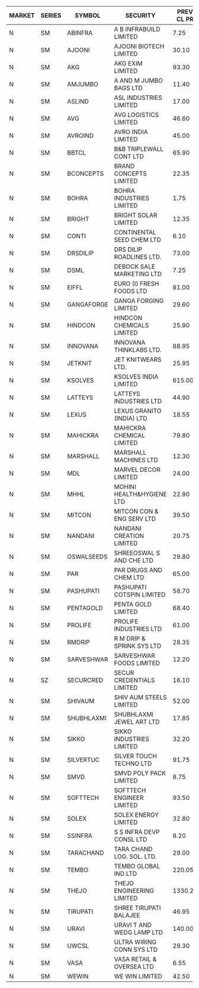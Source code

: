 


| MARKET | SERIES | SYMBOL | SECURITY | PREV CL PR | OPEN PRICE | HIGH PRICE | LOW PRICE | CLOSE PRICE | NET TRDVAL | NET TRDQTY | CORP IND | HI 52 WK | LO 52 WK |
| ----- | ----- | ----- | ----- | ----- | ----- | ----- | ----- | ----- | ----- | ----- | ----- | ----- | ----- |
| N | SM | ABINFRA | A B INFRABUILD LIMITED | 7.25 | 7.25 | 7.25 | 6.90 | 6.90 | 111800.00 | 16000 |  | 12.50 | 5.00 |
| N | SM | AJOONI | AJOONI BIOTECH LIMITED | 30.10 | 30.55 | 30.55 | 30.55 | 30.55 | 122200.00 | 4000 |  | 36.50 | 6.35 |
| N | SM | AKG | AKG EXIM LIMITED | 93.30 | 95.40 | 95.40 | 93.80 | 95.00 | 3027200.00 | 32000 |  | 95.40 | 32.00 |
| N | SM | AMJUMBO | A AND M JUMBO BAGS LTD | 11.40 | 10.85 | 11.95 | 10.85 | 11.95 | 5534000.00 | 488000 |  | 14.40 | 5.85 |
| N | SM | ASLIND | ASL INDUSTRIES LIMITED | 17.00 | 17.00 | 17.00 | 17.00 | 17.00 | 68000.00 | 4000 |  | 17.00 | 4.75 |
| N | SM | AVG | AVG LOGISTICS LIMITED | 46.60 | 45.30 | 48.80 | 45.25 | 46.30 | 712620.00 | 15600 |  | 69.00 | 23.10 |
| N | SM | AVROIND | AVRO INDIA LIMITED | 45.00 | 41.00 | 41.00 | 41.00 | 41.00 | 82000.00 | 2000 |  | 63.20 | 35.00 |
| N | SM | BBTCL | B&B TRIPLEWALL CONT LTD | 65.90 | 69.15 | 69.15 | 69.15 | 69.15 | 414900.00 | 6000 |  | 72.50 | 27.20 |
| N | SM | BCONCEPTS | BRAND CONCEPTS LIMITED | 22.35 | 21.25 | 21.25 | 21.25 | 21.25 | 127500.00 | 6000 |  | 32.05 | 13.70 |
| N | SM | BOHRA | BOHRA INDUSTRIES LIMITED | 1.75 | 1.70 | 1.70 | 1.70 | 1.70 | 3400.00 | 2000 |  | 2.00 | .35 |
| N | SM | BRIGHT | BRIGHT SOLAR LIMITED | 12.35 | 12.95 | 12.95 | 12.50 | 12.85 | 1116450.00 | 87000 |  | 14.50 | 4.70 |
| N | SM | CONTI | CONTINENTAL SEED CHEM LTD | 6.10 | 5.90 | 6.40 | 5.85 | 6.40 | 242809.05 | 39996 |  | 89.05 | 5.55 |
| N | SM | DRSDILIP | DRS DILIP ROADLINES LTD. | 73.00 | 78.00 | 78.00 | 78.00 | 78.00 | 124800.00 | 1600 |  | 78.00 | 60.00 |
| N | SM | DSML | DEBOCK SALE MARKETING LTD | 7.25 | 7.60 | 7.60 | 7.60 | 7.60 | 45600.00 | 6000 |  | 21.95 | 3.50 |
| N | SM | EIFFL | EURO (I) FRESH FOODS LTD | 81.00 | 82.50 | 97.20 | 82.50 | 92.80 | 1951960.00 | 22400 |  | 115.25 | 64.80 |
| N | SM | GANGAFORGE | GANGA FORGING LIMITED | 29.60 | 29.80 | 29.80 | 29.80 | 29.80 | 238400.00 | 8000 |  | 34.70 | 8.70 |
| N | SM | HINDCON | HINDCON CHEMICALS LIMITED | 25.90 | 24.00 | 24.00 | 24.00 | 24.00 | 96000.00 | 4000 |  | 27.00 | 8.05 |
| N | SM | INNOVANA | INNOVANA THINKLABS LTD. | 88.95 | 88.00 | 92.95 | 88.00 | 92.95 | 180950.00 | 2000 |  | 125.00 | 70.25 |
| N | SM | JETKNIT | JET KNITWEARS LTD. | 25.95 | 25.00 | 25.95 | 25.00 | 25.95 | 113925.00 | 4500 |  | 29.15 | 19.00 |
| N | SM | KSOLVES | KSOLVES INDIA LIMITED | 615.00 | 624.00 | 642.75 | 624.00 | 642.75 | 570525.00 | 900 |  | 661.50 | 102.05 |
| N | SM | LATTEYS | LATTEYS INDUSTRIES LTD | 44.90 | 47.10 | 47.10 | 47.10 | 47.10 | 94200.00 | 2000 |  | 60.80 | 35.20 |
| N | SM | LEXUS | LEXUS GRANITO (INDIA) LTD | 18.55 | 18.70 | 18.70 | 17.70 | 17.70 | 305900.00 | 17000 |  | 22.50 | 4.55 |
| N | SM | MAHICKRA | MAHICKRA CHEMICAL LIMITED | 79.80 | 78.90 | 81.40 | 78.75 | 81.15 | 722925.00 | 9000 |  | 92.90 | 70.00 |
| N | SM | MARSHALL | MARSHALL MACHINES LTD | 12.30 | 12.90 | 12.90 | 12.90 | 12.90 | 77400.00 | 6000 |  | 16.50 | 4.85 |
| N | SM | MDL | MARVEL DECOR LIMITED | 24.00 | 22.80 | 22.80 | 22.80 | 22.80 | 45600.00 | 2000 |  | 28.20 | 16.50 |
| N | SM | MHHL | MOHINI HEALTH&HYGIENE LTD | 22.90 | 24.00 | 24.00 | 23.50 | 23.95 | 645900.00 | 27000 |  | 24.00 | 11.35 |
| N | SM | MITCON | MITCON CON & ENG SERV LTD | 39.50 | 39.50 | 39.50 | 39.50 | 39.50 | 79000.00 | 2000 |  | 43.00 | 36.50 |
| N | SM | NANDANI | NANDANI CREATION LIMITED | 20.75 | 21.75 | 21.75 | 21.75 | 21.75 | 108750.00 | 5000 |  | 24.30 | 7.35 |
| N | SM | OSWALSEEDS | SHREEOSWAL S AND CHE LTD | 29.80 | 29.00 | 29.00 | 28.95 | 29.00 | 1507800.00 | 52000 |  | 50.45 | 21.80 |
| N | SM | PAR | PAR DRUGS AND CHEM LTD | 65.00 | 65.00 | 65.15 | 65.00 | 65.15 | 650700.00 | 10000 |  | 74.80 | 26.20 |
| N | SM | PASHUPATI | PASHUPATI COTSPIN LIMITED | 58.70 | 68.90 | 68.90 | 67.80 | 67.80 | 328080.00 | 4800 |  | 72.90 | 40.00 |
| N | SM | PENTAGOLD | PENTA GOLD LIMITED | 68.40 | 71.50 | 71.50 | 71.50 | 71.50 | 214500.00 | 3000 |  | 71.50 | 15.40 |
| N | SM | PROLIFE | PROLIFE INDUSTRIES LTD | 61.00 | 63.85 | 63.90 | 63.75 | 63.90 | 957750.00 | 15000 |  | 67.90 | 30.50 |
| N | SM | RMDRIP | R M DRIP & SPRINK SYS LTD | 28.35 | 27.00 | 27.05 | 27.00 | 27.00 | 216100.00 | 8000 |  | 63.00 | 14.65 |
| N | SM | SARVESHWAR | SARVESHWAR FOODS LIMITED | 12.20 | 12.05 | 12.05 | 12.05 | 12.05 | 38560.00 | 3200 |  | 15.10 | 8.45 |
| N | SZ | SECURCRED | SECUR CREDENTIALS LIMITED | 16.10 | 16.85 | 16.90 | 16.85 | 16.90 | 60810.00 | 3600 |  | 19.85 | 14.60 |
| N | SM | SHIVAUM | SHIV AUM STEELS LIMITED | 52.00 | 48.00 | 52.00 | 48.00 | 52.00 | 1164000.00 | 24000 |  | 52.00 | 41.90 |
| N | SM | SHUBHLAXMI | SHUBHLAXMI JEWEL ART LTD | 17.85 | 18.70 | 18.70 | 18.70 | 18.70 | 18700.00 | 1000 |  | 43.90 | 12.05 |
| N | SM | SIKKO | SIKKO INDUSTRIES LIMITED | 32.20 | 28.70 | 29.00 | 28.70 | 29.00 | 230800.00 | 8000 |  | 33.80 | 18.00 |
| N | SM | SILVERTUC | SILVER TOUCH TECHNO LTD | 91.75 | 94.00 | 94.00 | 89.25 | 89.25 | 540250.00 | 6000 |  | 120.00 | 81.00 |
| N | SM | SMVD | SMVD POLY PACK LIMITED | 8.75 | 9.00 | 9.00 | 9.00 | 9.00 | 18000.00 | 2000 |  | 12.00 | 6.45 |
| N | SM | SOFTTECH | SOFTTECH ENGINEER LIMITED | 93.50 | 93.50 | 93.50 | 92.00 | 92.10 | 444160.00 | 4800 |  | 97.00 | 32.45 |
| N | SM | SOLEX | SOLEX ENERGY LIMITED | 32.80 | 31.20 | 32.80 | 31.20 | 32.80 | 190400.00 | 6000 |  | 38.00 | 19.20 |
| N | SM | SSINFRA | S S INFRA DEVP CONSL LTD | 8.20 | 7.95 | 8.00 | 7.95 | 7.95 | 71700.00 | 9000 |  | 14.45 | 5.65 |
| N | SM | TARACHAND | TARA CHAND LOG. SOL. LTD. | 29.00 | 29.90 | 32.00 | 29.90 | 30.95 | 123800.00 | 4000 |  | 42.75 | 21.10 |
| N | SM | TEMBO | TEMBO GLOBAL IND LTD | 220.05 | 253.90 | 260.80 | 197.00 | 205.35 | 38100800.00 | 184000 |  | 260.80 | 115.00 |
| N | SM | THEJO | THEJO ENGINEERING LIMITED | 1330.20 | 1170.00 | 1330.00 | 1170.00 | 1330.00 | 510180.00 | 400 |  | 1469.00 | 350.55 |
| N | SM | TIRUPATI | SHREE TIRUPATI BALAJEE | 46.95 | 46.20 | 46.30 | 46.20 | 46.30 | 1942500.00 | 42000 |  | 72.25 | 22.40 |
| N | SM | URAVI | URAVI T AND WEDG LAMP LTD | 140.00 | 145.00 | 145.00 | 145.00 | 145.00 | 174000.00 | 1200 |  | 145.00 | 95.00 |
| N | SM | UWCSL | ULTRA WIRING CONN SYS LTD | 29.30 | 30.30 | 30.75 | 30.30 | 30.45 | 487600.00 | 16000 |  | 30.75 | 22.65 |
| N | SM | VASA | VASA RETAIL & OVERSEA LTD | 6.55 | 6.25 | 6.25 | 6.25 | 6.25 | 75000.00 | 12000 |  | 8.20 | 5.00 |
| N | SM | WEWIN | WE WIN LIMITED | 42.50 | 40.50 | 40.50 | 40.50 | 40.50 | 40500.00 | 1000 |  | 88.00 | 40.50 |



